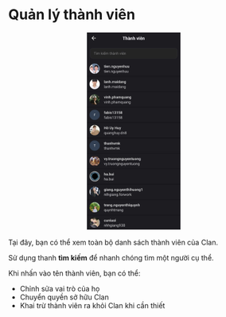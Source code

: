 # Quản lý thành viên

<div align="center"><figure><img src="../../../../.gitbook/assets/z7094607419988_617216eada4b5b49d70c37cd0d8866af.jpg" alt="" width="188"><figcaption></figcaption></figure></div>

Tại đây, bạn có thể xem toàn bộ danh sách thành viên của Clan.

Sử dụng thanh **tìm kiếm** để nhanh chóng tìm một người cụ thể.

Khi nhấn vào tên thành viên, bạn có thể:

* Chỉnh sửa vai trò của họ
* Chuyển quyền sở hữu Clan
* Khai trừ thành viên ra khỏi Clan khi cần thiết
